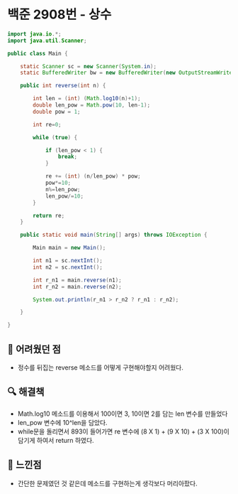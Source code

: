 # 백준 2908번 - 상수

```java
import java.io.*;
import java.util.Scanner;

public class Main {

    static Scanner sc = new Scanner(System.in);
    static BufferedWriter bw = new BufferedWriter(new OutputStreamWriter(System.out));

    public int reverse(int n) {

        int len = (int) (Math.log10(n)+1);
        double len_pow = Math.pow(10, len-1);
        double pow = 1;

        int re=0;

        while (true) {

            if (len_pow < 1) {
                break;
            }

            re += (int) (n/len_pow) * pow;
            pow*=10;
            n%=len_pow;
            len_pow/=10;
        }

        return re;
    }

    public static void main(String[] args) throws IOException {

        Main main = new Main();

        int n1 = sc.nextInt();
        int n2 = sc.nextInt();

        int r_n1 = main.reverse(n1);
        int r_n2 = main.reverse(n2);

        System.out.println(r_n1 > r_n2 ? r_n1 : r_n2);

    }

}
```

## 🚨 어려웠던 점

- 정수를 뒤집는 reverse 메소드를 어떻게 구현해야할지 어려웠다.

## 🔍 해결책

- Math.log10 메소드를 이용해서 100이면 3, 10이면 2를 담는 len 변수를 만들었다
- len_pow 변수에 10^len을 담았다.
- while문을 돌리면서 893이 들어가면 re 변수에 (8 X 1) + (9 X 10) + (3 X 100)이 담기게 하여서 return 하였다.

## 🌈 느낀점

- 간단한 문제였던 것 같은데 메소드를 구현하는게 생각보다 머리아팠다.

